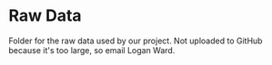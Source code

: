 # Raw Data

Folder for the raw data used by our project. Not uploaded to GitHub because it's too large, so email Logan Ward.
